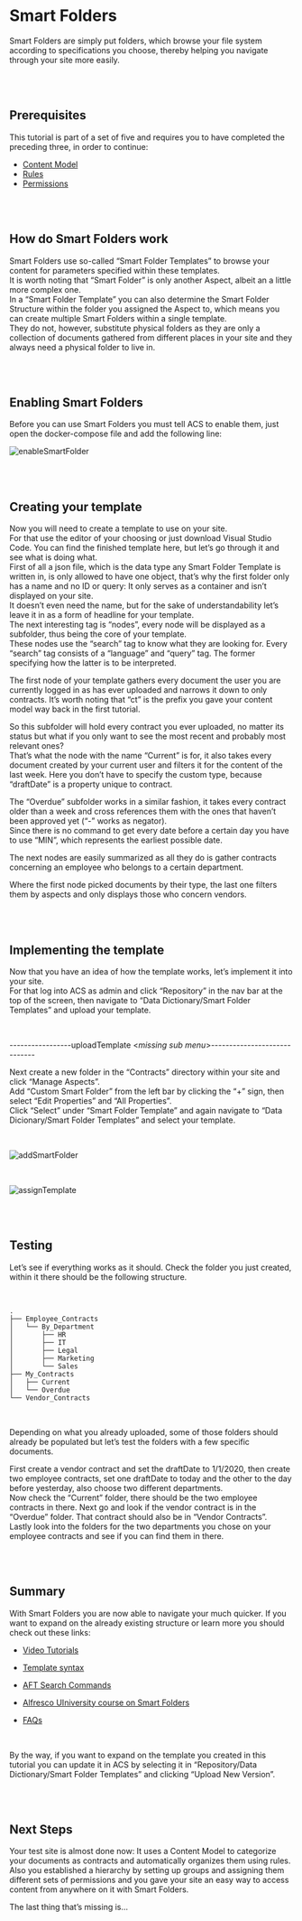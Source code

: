 # Smart Folders

Smart Folders are simply put folders, which browse your file system according to specifications 
you choose, thereby helping you navigate through your site more easily.

<br />
<br />

## Prerequisites

This tutorial is part of a set of five and requires you to have completed the preceding three, in order to continue:
- [Content Model](contentModel.md)
- [Rules](settingRules.md)
- [Permissions](permissions.md)

<br />
<br />

## How do Smart Folders work

Smart Folders use so-called “Smart Folder Templates” to browse your content for parameters specified within these templates.  
It is worth noting that “Smart Folder” is only another Aspect, albeit an a little more complex one.  
In a “Smart Folder Template” you can also determine the Smart Folder Structure within the folder you assigned the Aspect to, which means you can create multiple Smart Folders within a single template.  
They do not, however, substitute physical folders as they are only a collection of documents gathered from different places in your site and they always need a physical folder to live in.

<br />
<br />

## Enabling Smart Folders

Before you can use Smart Folders you must tell ACS to enable them, just open the docker-compose file and add the following line:

![enableSmartFolder](../images/enableSmart.png)

<br />
<br />

## Creating your template
Now you will need to create a template to use on your site.  
For that use the editor of your choosing or just download Visual Studio Code. 
You can find the finished template here, but let’s go through it and see what is doing what.  
First of all a json file, which is the data type any Smart Folder Template is written in, is only allowed to have one object, that’s why the first folder only has a name and no ID or query: It only serves as a container and isn’t displayed on your site.  
It doesn’t even need the name, but for the sake of understandability let’s leave it in as a form of headline for your template.  
The next interesting tag is “nodes”, every node will be displayed as a subfolder, thus being the core of your template.  
These nodes use the “search” tag to know what they are looking for. Every “search” tag consists of a “language” and “query” tag. The former specifying how the latter is to be interpreted.  

The first node of your template gathers every document the user you are currently logged in as has ever uploaded and narrows it down to only contracts. It’s worth noting that “ct” is the prefix you gave your content model way back in the first tutorial.

So this subfolder will hold every contract you ever uploaded, no matter its status but what if you only want to see the most recent and probably most relevant ones?  
That’s what the node with the name “Current” is for, it also takes every document created by your current user and filters it for the content of the last week. 
Here you don’t have to specify the custom type, because “draftDate” is a property unique to contract.

The “Overdue” subfolder works in a similar fashion, it takes every contract older than a week and cross references them with the ones that haven’t been approved yet (“-” works as negator).  
Since there is no command to get every date before a certain day you have to use “MIN”, which represents the earliest possible date.

The next nodes are easily summarized as all they do is gather contracts concerning an employee who belongs to a certain department.

Where the first node picked documents by their type, the last one filters them by aspects and only displays those who concern vendors.

<br />
<br />

## Implementing the template
Now that you have an idea of how the template works, let’s implement it into your site.  
For that log into ACS as admin and click “Repository” in the nav bar at the top of the screen, then navigate to “Data Dictionary/Smart Folder Templates” and upload your template.

<br />

-----------------uploadTemplate <*missing sub menu*>-----------------------------

Next create a new folder in the “Contracts” directory within your site and click “Manage Aspects”.  
Add “Custom Smart Folder” from the left bar by clicking the “+” sign, then select “Edit Properties” and “All Properties”.  
Click “Select” under “Smart Folder Template” and again navigate to “Data Dicionary/Smart Folder Templates” and select your template.

<br />

![addSmartFolder](../images/addSmartFolder.gif)

<br />

![assignTemplate](../images/assignTemplate.gif)

<br />
<br />

## Testing

Let’s see if everything works as it should. Check the folder you just created, within it there should be the following structure.

<br />

```
.
├── Employee_Contracts
│   └── By_Department
│       ├── HR
│       ├── IT
│       ├── Legal
│       ├── Marketing
│       └── Sales
├── My_Contracts
│   ├── Current
│   └── Overdue
└── Vendor_Contracts
```
<br />

Depending on what you already uploaded, some of those folders should already be populated but let’s test the folders with a few specific documents.

First create a vendor contract and set the draftDate to 1/1/2020, then create two employee contracts, set one draftDate to today and the other to the day before yesterday, also choose two different departments.  
Now check the “Current” folder, there should be the two employee contracts in there. Next go and look if the vendor contract is in the “Overdue” folder.
That contract should also be in “Vendor Contracts”.  
Lastly look into the folders for the two departments you chose on your employee contracts and see if you can find them in there.

<br />
<br />

## Summary

With Smart Folders you are now able to navigate your much quicker. If you want to expand on the already existing structure or learn more you should check out these links:

- [Video Tutorials](https://docs.alfresco.com/5.1/topics/smart-video-tutorials.html)
  
- [Template syntax](https://docs.alfresco.com/5.1/concepts/sf-ref-template-guidance.html)
  
- [AFT Search Commands](https://docs.alfresco.com/search-enterprise/concepts/searchsyntax-intro.html)
  
- [Alfresco UIniversity course on Smart Folders](https://university.alfresco.com/acs-share-smart-folders)
  
- [FAQs](https://docs.alfresco.com/5.1/references/sf-tech-faqs.html)

<br />

By the way, if you want to expand on the template you created in this tutorial you can update it in ACS by selecting it in “Repository/Data Dictionary/Smart Folder Templates” and clicking “Upload New Version”.

<br />
<br />

## Next Steps

Your test site is almost done now: It uses a Content Model to categorize your documents as contracts and automatically organizes them using rules.  
Also you established a hierarchy by setting up groups and assigning them different sets of permissions and you gave your site an easy way to access content from anywhere on it with Smart Folders.

The last thing that’s missing is…

